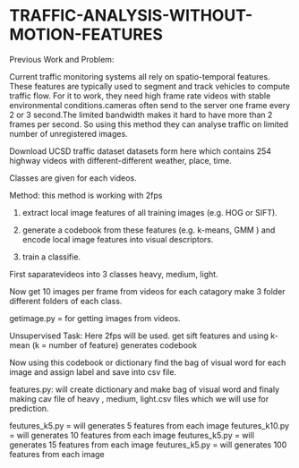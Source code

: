 # TRAFFIC-ANALYSIS-WITHOUT-MOTION-FEATURES

Previous Work and Problem:

Current traffic monitoring systems all rely on spatio-temporal features. These features are typically used to segment and track vehicles to compute traffic flow.  For it to work, they need high frame rate videos with stable environmental conditions.cameras often send to the server one frame every 2 or 3 second.The limited bandwidth makes it hard to have more than 2 frames per second.  So using this method they can analyse traffic on limited number of unregistered images.


Download UCSD traffic dataset datasets form here which contains 254 highway videos with different-different weather, place, time.

Classes are given for each videos.

Method: this method is working with 2fps 

1. extract local image features of all training images (e.g. HOG or SIFT).

2. generate a codebook from these features (e.g. k-means, GMM ) and encode local image features into visual descriptors.

3. train a classifie.

First saparatevideos into 3 classes heavy, medium, light.

Now get 10 images per frame from videos for each catagory make 3 folder different folders of each class.

getimage.py = for getting images from videos.

Unsupervised Task: Here 2fps will be used. get sift features and using k-mean (k = number of feature) generates codebook 

Now using this codebook or dictionary find the bag of visual word for each image and assign label and save into csv file.

features.py: will create dictionary and make bag of visual word and finaly making cav file of heavy , medium, light.csv files 
which we will use for prediction. 

feutures_k5.py = will generates 5 features from each image
feutures_k10.py = will generates 10 features from each image
feutures_k5.py = will generates 15 features from each image
feutures_k5.py = will generates 100 features from each image





